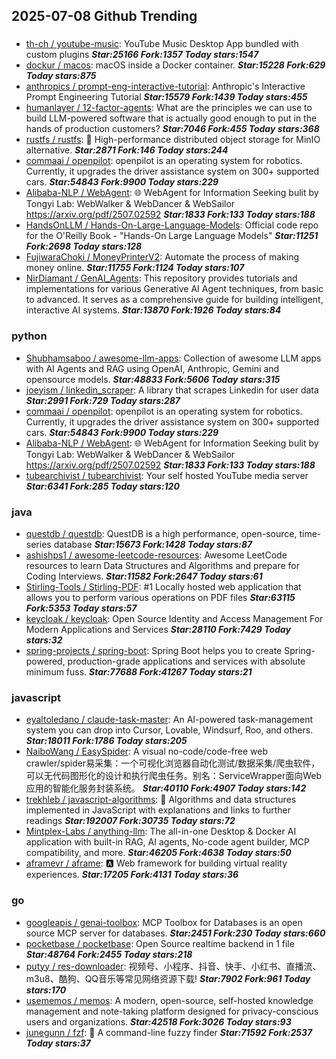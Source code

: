 ## 2025-07-08 Github Trending

### 
* [th-ch / youtube-music](https://github.com/th-ch/youtube-music): YouTube Music Desktop App bundled with custom plugins ***Star:25166 Fork:1357 Today stars:1547***
* [dockur / macos](https://github.com/dockur/macos): macOS inside a Docker container. ***Star:15228 Fork:629 Today stars:875***
* [anthropics / prompt-eng-interactive-tutorial](https://github.com/anthropics/prompt-eng-interactive-tutorial): Anthropic's Interactive Prompt Engineering Tutorial ***Star:15579 Fork:1439 Today stars:455***
* [humanlayer / 12-factor-agents](https://github.com/humanlayer/12-factor-agents): What are the principles we can use to build LLM-powered software that is actually good enough to put in the hands of production customers? ***Star:7046 Fork:455 Today stars:368***
* [rustfs / rustfs](https://github.com/rustfs/rustfs): 🚀 High-performance distributed object storage for MinIO alternative. ***Star:2871 Fork:146 Today stars:244***
* [commaai / openpilot](https://github.com/commaai/openpilot): openpilot is an operating system for robotics. Currently, it upgrades the driver assistance system on 300+ supported cars. ***Star:54843 Fork:9900 Today stars:229***
* [Alibaba-NLP / WebAgent](https://github.com/Alibaba-NLP/WebAgent): 🌐 WebAgent for Information Seeking bulit by Tongyi Lab: WebWalker & WebDancer & WebSailor https://arxiv.org/pdf/2507.02592 ***Star:1833 Fork:133 Today stars:188***
* [HandsOnLLM / Hands-On-Large-Language-Models](https://github.com/HandsOnLLM/Hands-On-Large-Language-Models): Official code repo for the O'Reilly Book - "Hands-On Large Language Models" ***Star:11251 Fork:2698 Today stars:128***
* [FujiwaraChoki / MoneyPrinterV2](https://github.com/FujiwaraChoki/MoneyPrinterV2): Automate the process of making money online. ***Star:11755 Fork:1124 Today stars:107***
* [NirDiamant / GenAI_Agents](https://github.com/NirDiamant/GenAI_Agents): This repository provides tutorials and implementations for various Generative AI Agent techniques, from basic to advanced. It serves as a comprehensive guide for building intelligent, interactive AI systems. ***Star:13870 Fork:1926 Today stars:84***

### python
* [Shubhamsaboo / awesome-llm-apps](https://github.com/Shubhamsaboo/awesome-llm-apps): Collection of awesome LLM apps with AI Agents and RAG using OpenAI, Anthropic, Gemini and opensource models. ***Star:48833 Fork:5606 Today stars:315***
* [joeyism / linkedin_scraper](https://github.com/joeyism/linkedin_scraper): A library that scrapes Linkedin for user data ***Star:2991 Fork:729 Today stars:287***
* [commaai / openpilot](https://github.com/commaai/openpilot): openpilot is an operating system for robotics. Currently, it upgrades the driver assistance system on 300+ supported cars. ***Star:54843 Fork:9900 Today stars:229***
* [Alibaba-NLP / WebAgent](https://github.com/Alibaba-NLP/WebAgent): 🌐 WebAgent for Information Seeking bulit by Tongyi Lab: WebWalker & WebDancer & WebSailor https://arxiv.org/pdf/2507.02592 ***Star:1833 Fork:133 Today stars:188***
* [tubearchivist / tubearchivist](https://github.com/tubearchivist/tubearchivist): Your self hosted YouTube media server ***Star:6341 Fork:285 Today stars:120***

### java
* [questdb / questdb](https://github.com/questdb/questdb): QuestDB is a high performance, open-source, time-series database ***Star:15673 Fork:1428 Today stars:87***
* [ashishps1 / awesome-leetcode-resources](https://github.com/ashishps1/awesome-leetcode-resources): Awesome LeetCode resources to learn Data Structures and Algorithms and prepare for Coding Interviews. ***Star:11582 Fork:2647 Today stars:61***
* [Stirling-Tools / Stirling-PDF](https://github.com/Stirling-Tools/Stirling-PDF): #1 Locally hosted web application that allows you to perform various operations on PDF files ***Star:63115 Fork:5353 Today stars:57***
* [keycloak / keycloak](https://github.com/keycloak/keycloak): Open Source Identity and Access Management For Modern Applications and Services ***Star:28110 Fork:7429 Today stars:32***
* [spring-projects / spring-boot](https://github.com/spring-projects/spring-boot): Spring Boot helps you to create Spring-powered, production-grade applications and services with absolute minimum fuss. ***Star:77688 Fork:41267 Today stars:21***

### javascript
* [eyaltoledano / claude-task-master](https://github.com/eyaltoledano/claude-task-master): An AI-powered task-management system you can drop into Cursor, Lovable, Windsurf, Roo, and others. ***Star:18011 Fork:1786 Today stars:205***
* [NaiboWang / EasySpider](https://github.com/NaiboWang/EasySpider): A visual no-code/code-free web crawler/spider易采集：一个可视化浏览器自动化测试/数据采集/爬虫软件，可以无代码图形化的设计和执行爬虫任务。别名：ServiceWrapper面向Web应用的智能化服务封装系统。 ***Star:40110 Fork:4907 Today stars:142***
* [trekhleb / javascript-algorithms](https://github.com/trekhleb/javascript-algorithms): 📝 Algorithms and data structures implemented in JavaScript with explanations and links to further readings ***Star:192007 Fork:30735 Today stars:72***
* [Mintplex-Labs / anything-llm](https://github.com/Mintplex-Labs/anything-llm): The all-in-one Desktop & Docker AI application with built-in RAG, AI agents, No-code agent builder, MCP compatibility, and more. ***Star:46205 Fork:4638 Today stars:50***
* [aframevr / aframe](https://github.com/aframevr/aframe): 🅰️
Web framework for building virtual reality experiences. ***Star:17205 Fork:4131 Today stars:36***

### go
* [googleapis / genai-toolbox](https://github.com/googleapis/genai-toolbox): MCP Toolbox for Databases is an open source MCP server for databases. ***Star:2451 Fork:230 Today stars:660***
* [pocketbase / pocketbase](https://github.com/pocketbase/pocketbase): Open Source realtime backend in 1 file ***Star:48764 Fork:2455 Today stars:218***
* [putyy / res-downloader](https://github.com/putyy/res-downloader): 视频号、小程序、抖音、快手、小红书、直播流、m3u8、酷狗、QQ音乐等常见网络资源下载! ***Star:7902 Fork:961 Today stars:170***
* [usememos / memos](https://github.com/usememos/memos): A modern, open-source, self-hosted knowledge management and note-taking platform designed for privacy-conscious users and organizations. ***Star:42518 Fork:3026 Today stars:93***
* [junegunn / fzf](https://github.com/junegunn/fzf): 🌸 A command-line fuzzy finder ***Star:71592 Fork:2537 Today stars:37***
